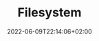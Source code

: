 ---
title: "Filesystem"
date: 2022-06-09T22:14:06+02:00
lastmod: 2022-06-09T22:14:06+02:00
description: ""
lead: ""
draft: true
images: []
weight: 999
toc: true
menu:
  docs:
    parent: ""
---